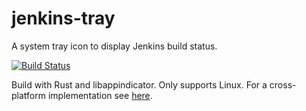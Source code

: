 jenkins-tray
============

A system tray icon to display Jenkins build status.

[![Build Status](https://travis-ci.org/arminha/jenkins-tray-rs.svg?branch=master)](https://travis-ci.org/arminha/jenkins-tray-rs)

Build with Rust and libappindicator. Only supports Linux. For a cross-platform
implementation see [here](https://github.com/arminha/jenkins-tray).
